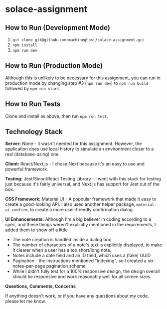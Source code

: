 # solace-assignment

## How to Run (Development Mode)
1. `git clone git@github.com:machineghost/solace-assignment.git`
2. `npm install`
3. `npm run dev`

## How to Run (Production Mode)
Although this is unlikely to be necessary for this assignment, you can run in production mode by changing step #3 (`npm run dev`) to `npm run build` followed by `npm run start`.

## How to Run Tests
Clone and install as above, then run `npm run test`.

## Technology Stack

**Server:** None - it wasn't needed for this assignment.
However, the application does use local history to simulate an environment closer to a real (database-using) one.

**Client:** React/Next.js - I chose Next because it's an easy to use and powerful framework.

**Testing:** Jest/Sinon/React Testing Library - I went with this stack for testing just because it's fairly universal, and Next.js has support for Jest out of the box.

**CSS Framework:**  Material UI - A popoular framework that made it easy to create a good-looking API.  I also used another helper package, `material-ui-confirm`, to create a more user-friendly confirmation dialog.

**UI Enhancements:** Although I'm a big believer in coding according to a spec, and these things weren't explicitly mentioned in the requirements, I added them to show off a little

* The note creation is handled inside a dialog box
* The number of characters of a note's text is explicitly displayed, to make it clearer when a user has a too short/long note.
* Notes include a date field and an ID field, which uses a (fake) UUID
* Pagination - the instructions mentioned "indexing", so I created a six-notes-per-page pagination scheme
* While I didn't fully test for a 100% responsive design, the design overall should be responsive and work reasonably well for all screen sizes.

**Questions, Comments, Concerns**

If anything doesn't work, or if you have any questions about my code, please let me know.

